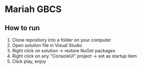 # Mariah GBCS

## How to run


1. Clone repostiory into a folder on your computer
2. Open solution file in Visual Studio
3. Right click on solution -> restore NuGet packages
4. Right click on any "ConsoleUI" project -> set as startup item
5. Click play, enjoy
